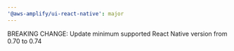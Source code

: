```yaml
---
'@aws-amplify/ui-react-native': major
---
```


BREAKING CHANGE: Update minimum supported React Native version from 0.70 to 0.74
